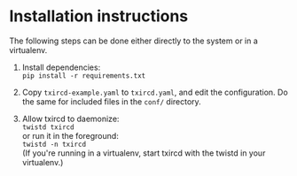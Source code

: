 Installation instructions
=========================

The following steps can be done either directly to the system or in a virtualenv.

1. Install dependencies:  
`pip install -r requirements.txt`

2. Copy `txircd-example.yaml` to `txircd.yaml`, and edit the configuration. Do the same for included files in the `conf/` directory.

3. Allow txircd to daemonize:  
`twistd txircd`  
or run it in the foreground:  
`twistd -n txircd`  
(If you're running in a virtualenv, start txircd with the twistd in your virtualenv.)
